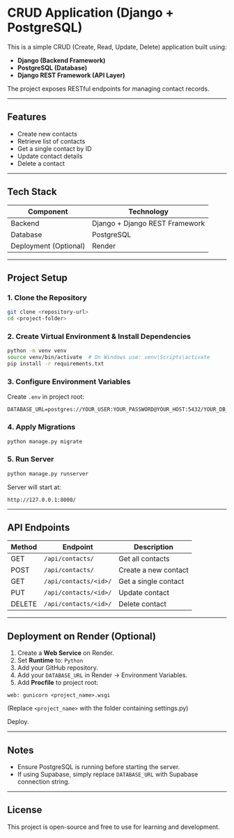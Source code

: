 
# CRUD Application (Django + PostgreSQL)

This is a simple CRUD (Create, Read, Update, Delete) application built using:
- **Django (Backend Framework)**
- **PostgreSQL (Database)**
- **Django REST Framework (API Layer)**

The project exposes RESTful endpoints for managing contact records.

---

## Features
- Create new contacts
- Retrieve list of contacts
- Get a single contact by ID
- Update contact details
- Delete a contact

---

## Tech Stack
| Component | Technology |
|----------|------------|
| Backend  | Django + Django REST Framework |
| Database | PostgreSQL |
| Deployment (Optional) | Render |

---

## Project Setup

### 1. Clone the Repository
```sh
git clone <repository-url>
cd <project-folder>
````

### 2. Create Virtual Environment & Install Dependencies

```sh
python -m venv venv
source venv/bin/activate  # On Windows use: venv\Scripts\activate
pip install -r requirements.txt
```

### 3. Configure Environment Variables

Create `.env` in project root:

```
DATABASE_URL=postgres://YOUR_USER:YOUR_PASSWORD@YOUR_HOST:5432/YOUR_DB_NAME
```

### 4. Apply Migrations

```sh
python manage.py migrate
```

### 5. Run Server

```sh
python manage.py runserver
```

Server will start at:

```
http://127.0.0.1:8000/
```

---

## API Endpoints

| Method | Endpoint              | Description          |
| ------ | --------------------- | -------------------- |
| GET    | `/api/contacts/`      | Get all contacts     |
| POST   | `/api/contacts/`      | Create a new contact |
| GET    | `/api/contacts/<id>/` | Get a single contact |
| PUT    | `/api/contacts/<id>/` | Update contact       |
| DELETE | `/api/contacts/<id>/` | Delete contact       |

---

## Deployment on Render (Optional)

1. Create a **Web Service** on Render.
2. Set **Runtime** to: `Python`
3. Add your GitHub repository.
4. Add your `DATABASE_URL` in Render → Environment Variables.
5. Add **Procfile** to project root:

```
web: gunicorn <project_name>.wsgi
```

(Replace `<project_name>` with the folder containing settings.py)

Deploy.

---

## Notes

* Ensure PostgreSQL is running before starting the server.
* If using Supabase, simply replace `DATABASE_URL` with Supabase connection string.

---

## License

This project is open-source and free to use for learning and development.

```
